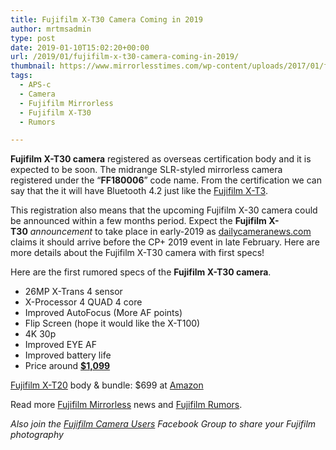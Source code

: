 ```yaml
---
title: Fujifilm X-T30 Camera Coming in 2019
author: mrtmsadmin
type: post
date: 2019-01-10T15:02:20+00:00
url: /2019/01/fujifilm-x-t30-camera-coming-in-2019/
thumbnail: https://www.mirrorlesstimes.com/wp-content/uploads/2017/01/fujifilm-x-t20-front.jpg
tags:
  - APS-c
  - Camera
  - Fujifilm Mirrorless
  - Fujifilm X-T30
  - Rumors

---
```

**Fujifilm X-T30 camera** registered as overseas certification body and it is expected to be soon. The midrange SLR-styled mirrorless camera registered under the “**FF180006**” code name. From the certification we can say that the it will have Bluetooth 4.2 just like the <a href="https://www.mirrorlesstimes.com/tags/fujifilm-x-t3/" target="_blank" rel="noopener">Fujifilm X-T3</a>.

This registration also means that the upcoming Fujifilm X-30 camera could be announced within a few months period. Expect the **Fujifilm X-T30** _announcement_ to take place in early-2019 as <a href="https://www.dailycameranews.com/2019/01/fujifilm-x-30-camera-registered-to-be-announced-in-2019/" target="_blank" rel="noopener">dailycameranews.com</a> claims it should arrive before the CP+ 2019 event in late February. Here are more details about the Fujifilm X-T30 camera with first specs!<!--more-->

Here are the first rumored specs of the **Fujifilm X-T30 camera**.

  * 26MP X-Trans 4 sensor
  * X-Processor 4 QUAD 4 core
  * Improved AutoFocus (More AF points)
  * Flip Screen (hope it would like the X-T100)
  * 4K 30p
  * Improved EYE AF
  * Improved battery life
  * Price around **<a href="https://www.amazon.com/Fujifilm-X-T20-Mirrorless-XF18-55mmF2-8-4-0-OIS/dp/B01NCVNDPO/?tag=daicamnew-20" target="_blank" rel="nofollow noopener noreferrer" data-amzn-asin="B01NCVNDPO">$1,099</a>**

<a href="http://www.guidetocamera.com/products/fujifilm/slrs/fujifilm-x-t20" target="_blank" rel="noopener">Fujifilm X-T20</a> body & bundle: $699 at <a class="ext-link" title="" href="https://www.amazon.com/Fujifilm-X-T20-Mirrorless-Digital-Camera/dp/B01N10DO3R/?tag=mirrorlesst-20" target="_blank" rel="noopener external nofollow" data-amzn-asin="B01N10DO3R">Amazon</a>

Read more [Fujifilm Mirrorless][1] news and <a href="https://www.dailycameranews.com/tag/fujifilm-rumors/" target="_blank" rel="noopener">Fujifilm Rumors</a>.

_Also join the <a class="ext-link" title="" href="https://www.facebook.com/groups/978460185571041/" target="_blank" rel="external nofollow noopener">Fujifilm Camera Users</a> Facebook Group to share your Fujifilm photography_

 [1]: https://www.mirrorlesstimes.com/tags/fujifilm-mirrorless/